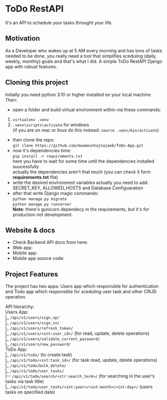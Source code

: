 # ToDo RestAPI
It's an API to schedule your tasks throught your life.

## Motivation
As a Developer who wakes up at 5 AM every morning and has tons of tasks needed to be done, you really need a tool that simplifies sceduling (daily, weekly, monthly) goals and that's what I did.
A simple ToDo RestAPI Django app with robust features.

## Cloning this project
Initially you need python 3.10 or higher installed on your local machine
Then:
- open a folder and build virtual environment within via these commands:
1. `virtualenv .venv`
2. `.venv\scripts\activate` for windows</br>
(if you are on mac or linux do this instead:
`source .venv/bin/activate`)
- then clone the repo:</br>
`git clone https://github.com/maamounhajnajeeb/ToDo-App.git`
- now it's dependencies time:</br>
`pip install -r requirements.txt`</br>
here  you have to wait for some time until the dependencies installed suucessfully</br>
actually the dependencies aren't that much (you can check it form **requirements.txt** file)
- write the desired environment variables
actually you need to add: SECRET_KEY, ALLOWED_HOSTS and Database Configuaration
- after that write Django magic commands:</br>
`python manage.py migrate`</br>
`python manage.py runserver`</br>
**Note**: there's gunicorn dependecy in the requirements, but it's for production not development.

## Website & docs
- Check Backend API docs from here: 
- Web app:
- Mobile app:
- Mobile app source code:

## Project Features
The project has two apps: Users app which responsible for authentication and Todo app which responsible for sceduling user task and other CRUD operation.

API hierarchy:</br>
Users App:</br>
|_ `/api/v1/users/sign_up/`</br>
|_ `/api/v1/users/sign_in/`</br>
|_ `/api/v1/users/refresh_token/`</br>
|_ `/api/v1/users/<int:user_id>/` (for read, update, delete operations)</br>
|_ `/api/v1/users/validate_current_password/`</br>
|_ `/api/v1/users/new_password/`</br>
ToDo App:</br>
|_ `/api/v1/todo/` (to create task)</br>
|_ `/api/v1/todo/<int:task_id>/` (for task read, update, delete operations)</br>
|_ `/api/v1/todo/bulk_delete/`</br>
|_ `/api/v1/todo/user_tasks/`</br>
|-- `/api/v1/todo/search/<str:search_term>/` (for searching in the user's tasks via task title)</br>
|_ `/api/v1/todo/user_tasks/<int:year>/<int:month>/<int:day>/` (users tasks on specified date)</br>
